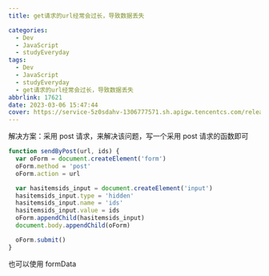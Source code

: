 ```yaml
---
title: get请求的url经常会过长，导致数据丢失

categories:
  - Dev
  - JavaScript
  - studyEveryday
tags:
  - Dev
  - JavaScript
  - studyEveryday
  - get请求的url经常会过长，导致数据丢失
abbrlink: 17621
date: 2023-03-06 15:47:44
cover: https://service-5z0sdahv-1306777571.sh.apigw.tencentcs.com/release/?uuid=cb9684ae09844d678823de7acfaf263c
---
```


解决方案：采用 post 请求，来解决该问题，写一个采用 post 请求的函数即可

```js
function sendByPost(url, ids) {
  var oForm = document.createElement('form')
  oForm.method = 'post'
  oForm.action = url

  var hasitemsids_input = document.createElement('input')
  hasitemsids_input.type = 'hidden'
  hasitemsids_input.name = 'ids'
  hasitemsids_input.value = ids
  oForm.appendChild(hasitemsids_input)
  document.body.appendChild(oForm)

  oForm.submit()
}
```

也可以使用 formData